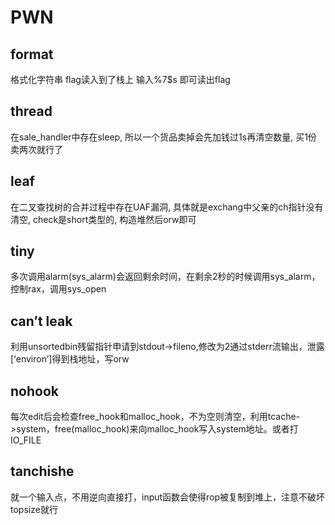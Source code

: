 # PWN
## format
格式化字符串
flag读入到了栈上
输入%7$s 即可读出flag
## thread
在sale_handler中存在sleep, 所以一个货品卖掉会先加钱过1s再清空数量, 买1份 卖两次就行了

## leaf
在二叉查找树的合并过程中存在UAF漏洞, 具体就是exchang中父亲的ch指针没有清空, check是short类型的, 构造堆然后orw即可

## tiny
多次调用alarm(sys_alarm)会返回剩余时间，在剩余2秒的时候调用sys_alarm，控制rax，调用sys_open

## can’t leak
利用unsortedbin残留指针申请到stdout->fileno,修改为2通过stderr流输出，泄露[‘environ’]得到栈地址，写orw
## nohook
每次edit后会检查free_hook和malloc_hook，不为空则清空，利用tcache->system，free(malloc_hook)来向malloc_hook写入system地址。或者打IO_FILE

## tanchishe
就一个输入点，不用逆向直接打，input函数会使得rop被复制到堆上，注意不破坏topsize就行